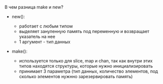 В чем разница make и new?

* new():
    - работает с любым типом
    - выделяет зануленную память под переменную и возвращает указатель на нее
    - 1 аргумент - тип данных
    

* make():
    - используется только для slice, map и chan, так как внутри этих типов находятся структуры, 
    которые нужно инициализировать
    - принимает 3 параметра (тип данных, количество элементов, под сколько элементов нужнно зарезервировать память)
